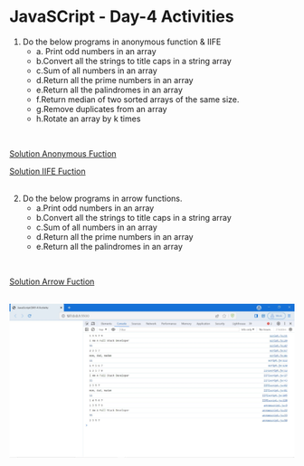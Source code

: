 
# JavaSCript - Day-4 Activities

1. Do the below programs in anonymous function & IIFE
    + a. Print odd numbers in an array
    + b.Convert all the strings to title caps in a string array
    + c.Sum of all numbers in an array
    + d.Return all the prime numbers in an array
    + e.Return all the palindromes in an array
    + f.Return median of two sorted arrays of the same size.
    + g.Remove duplicates from an array
    + h.Rotate an array by k times
<br>

[Solution Anonymous Fuction](https://github.com/manoharsena/DAY-4/blob/main/script.js)
<br>

[Solution IIFE Fuction](https://github.com/manoharsena/DAY-4/blob/main/IIFEscript.js)
<br>
<br>

2. Do the below programs in arrow functions.
    + a.Print odd numbers in an array
    + b.Convert all the strings to title caps in a string array
    + c.Sum of all numbers in an array
    + d.Return all the prime numbers in an array
    + e.Return all the palindromes in an array
<br>

[Solution Arrow Fuction](https://github.com/manoharsena/DAY-4/blob/main/arrowscript.js)
<br><br>

![Output Screenshot](<Output Screenshot.JPG>)